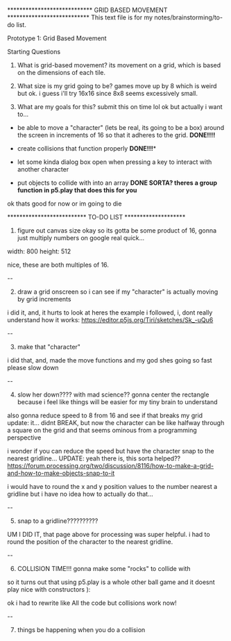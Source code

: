 **************************** GRID BASED MOVEMENT ***************************
This text file is for my notes/brainstorming/to-do list.

Prototype 1: Grid Based Movement

Starting Questions
1) What is grid-based movement?
its movement on a grid, which is based on the dimensions of each tile.

2) What size is my grid going to be?
games move up by 8 which is weird but ok. i guess i'll try 16x16 since 8x8 seems
excessively small.

3) What are my goals for this?
submit this on time lol
ok but actually i want to...

* be able to move a "character" (lets be real, its
going to be a box) around the screen in increments of 16 so that it adheres to
the grid. **DONE!!!!**

* create collisions that function properly **DONE!!!***

* let some kinda dialog box open when pressing a key to interact with another
  character

* put objects to collide with into an array **DONE SORTA? theres a group
function in p5.play that does this for you**

ok thats good for now or im going to die

************************** TO-DO LIST ********************

1) figure out canvas size
okay so its gotta be some product of 16, gonna just multiply numbers on google
real quick...

width: 800
height: 512

nice, these are both multiples of 16.

--

2) draw a grid onscreen so i can see if my "character" is actually moving by
    grid increments

i did it, and, it hurts to look at
heres the example i followed, i, dont really understand how it works:
https://editor.p5js.org/Tiri/sketches/Sk_-uQu6

--

3) make that "character"

i did that, and, made the move functions and my god shes going so fast please
slow down

--

4) slow her down???? with mad science??
gonna center the rectangle because i feel like things will be easier for my
tiny brain to understand

also gonna reduce speed to 8 from 16 and see if that breaks my grid
update: it... didnt BREAK, but now the character can be like halfway through
a square on the grid and that seems ominous from a programming perspective

i wonder if you can reduce the speed but have the character snap to the nearest
gridline...
UPDATE: yeah there is, this sorta helped??
https://forum.processing.org/two/discussion/8116/how-to-make-a-grid-and-how-to-make-objects-snap-to-it

i would have to round the x and y position values to the number nearest a
gridline but i have no idea how to actually do that...

--

5) snap to a gridline??????????

UM I DID IT, that page above for processing was super helpful. i had to
round the position of the character to the nearest gridline.

--

6) COLLISION TIME!!! gonna make some "rocks" to collide with

so it turns out that using p5.play is a whole other ball game and it doesnt
play nice with constructors ):

ok i had to rewrite like All the code but collisions work now!

--

7) things be happening when you do a collision 
